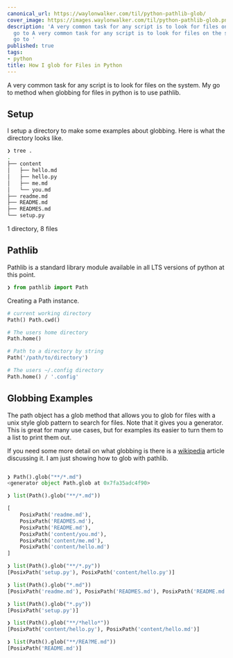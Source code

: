 ```yaml
---
canonical_url: https://waylonwalker.com/til/python-pathlib-glob/
cover_image: https://images.waylonwalker.com/til/python-pathlib-glob.png
description: 'A very common task for any script is to look for files on the system.  My
  go to A very common task for any script is to look for files on the system.  My
  go to '
published: true
tags:
- python
title: How I glob for Files in Python
---
```


A very common task for any script is to look for files on the system.  My go to method when globbing for files in python is to use pathlib.

## Setup

I setup a directory to make some examples about globbing.  Here is what the directory looks like.

``` bash
❯ tree .
.
├── content
│   ├── hello.md
│   ├── hello.py
│   ├── me.md
│   └── you.md
├── readme.md
├── README.md
├── READMES.md
└── setup.py
```

1 directory, 8 files
## Pathlib

Pathlib is a standard library module available in all LTS versions of python at this point.

``` python
❯ from pathlib import Path
```

Creating a Path instance.

``` python
# current working directory
Path() Path.cwd()

# The users home directory
Path.home()

# Path to a directory by string
Path('/path/to/directory')

# The users ~/.config directory
Path.home() / '.config'
```

## Globbing Examples

The path object has a glob method that allows you to glob for files with a unix style glob pattern to search for files.  Note that it gives you a generator. This is great for many use cases, but for examples its easier to turn them to a list to print them out.

If you need some more detail on what globbing is there is a [wikipedia](https://en.wikipedia.org/wiki/Glob_(programming)) article discussing it.  I am just showing how to glob with pathlib.

``` python

❯ Path().glob("**/*.md")
<generator object Path.glob at 0x7fa35adc4f90>

❯ list(Path().glob("**/*.md"))

[
    PosixPath('readme.md'),
    PosixPath('READMES.md'),
    PosixPath('README.md'),
    PosixPath('content/you.md'),
    PosixPath('content/me.md'),
    PosixPath('content/hello.md')
]

❯ list(Path().glob("**/*.py"))
[PosixPath('setup.py'), PosixPath('content/hello.py')]

❯ list(Path().glob("*.md"))
[PosixPath('readme.md'), PosixPath('READMES.md'), PosixPath('README.md')]

❯ list(Path().glob("*.py"))
[PosixPath('setup.py')]

❯ list(Path().glob("**/*hello*"))
[PosixPath('content/hello.py'), PosixPath('content/hello.md')]

❯ list(Path().glob("**/REA?ME.md"))
[PosixPath('README.md')]
```
